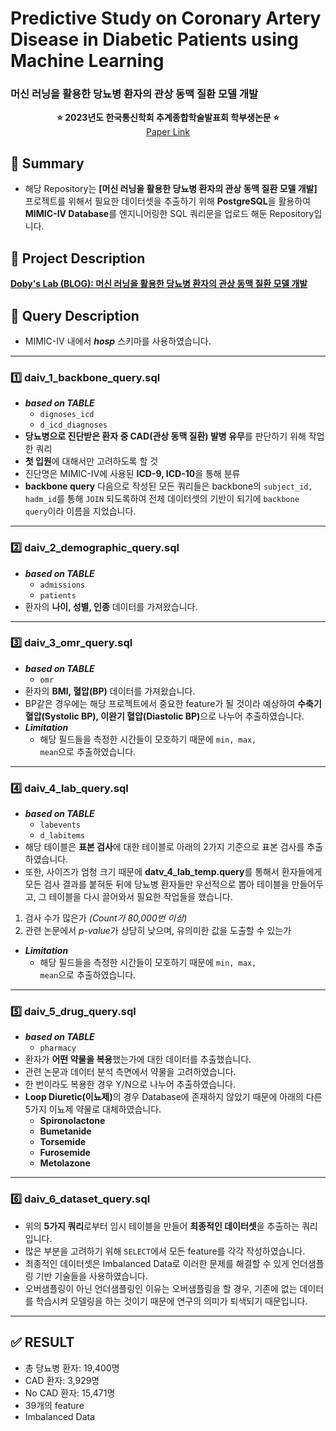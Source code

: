 # Predictive Study on Coronary Artery Disease in Diabetic Patients using Machine Learning

### 머신 러닝을 활용한 당뇨병 환자의 관상 동맥 질환 모델 개발

<div align="center"><b>⭐ 2023년도 한국통신학회 추계종합학술발표회 학부생논문 ⭐</b></div>

<div align="center"><a href="./PAPER/머신러닝을%20활용한%20당뇨병%20환자의%20관상%20동맥%20질환%20모델%20개발.pdf">Paper Link</a></div>

## 📄 Summary

- 해당 Repository는 <b>[머신 러닝을 활용한 당뇨병 환자의
  관상 동맥 질환 모델 개발]</b> 프로젝트를 위해서 필요한 데이터셋을 추출하기 위해 <b>PostgreSQL</b>을 활용하여 <b>MIMIC-IV Database</b>를 엔지니어링한 SQL 쿼리문을 업로드 해둔 Repository입니다.

## 📄 Project Description

<b>[Doby's Lab (BLOG): 머신 러닝을 활용한 당뇨병 환자의 관상 동맥 질환 모델 개발](https://draw-code-boy.tistory.com/578)</b>

## 📄 Query Description

- MIMIC-IV 내에서 **_hosp_** 스키마를 사용하였습니다.

---

### 1️⃣ daiv_1_backbone_query.sql

- **_based on TABLE_**
  - <code>dignoses_icd</code>
  - <code>d_icd_diagnoses</code>
- **당뇨병으로 진단받은 환자 중 CAD(관상 동맥 질환) 발병 유무**를 판단하기 위해 작업한 쿼리
- **첫 입원**에 대해서만 고려하도록 할 것
- 진단명은 MIMIC-IV에 사용된 **ICD-9, ICD-10**을 통해 분류
- **backbone query** 다음으로 작성된 모든 쿼리들은 backbone의 <code>subject_id, hadm_id</code>를 통해 <code>JOIN</code> 되도록하여 전체 데이터셋의 기반이 되기에 <code>backbone query</code>이라 이름을 지었습니다.

---

### 2️⃣ daiv_2_demographic_query.sql

- **_based on TABLE_**
  - <code>admissions</code>
  - <code>patients</code>
- 환자의 **나이, 성별, 인종** 데이터를 가져왔습니다.

---

### 3️⃣ daiv_3_omr_query.sql

- **_based on TABLE_**
  - <code>omr</code>
- 환자의 **BMI, 혈압(BP)** 데이터를 가져왔습니다.
- BP같은 경우에는 해당 프로젝트에서 중요한 feature가 될 것이라 예상하여 <b>수축기 혈압(Systolic BP), 이완기 혈압(Diastolic BP)</b>으로 나누어 추출하였습니다.
- **_Limitation_**
  - 해당 필드들을 측정한 시간들이 모호하기 때문에 <code>min, max, mean</code>으로 추출하였습니다.

---

### 4️⃣ daiv_4_lab_query.sql

- **_based on TABLE_**
  - <code>labevents</code>
  - <code>d_labitems</code>
- 해당 테이블은 <b>표본 검사</b>에 대한 테이블로 아래의 2가지 기준으로 표본 검사를 추출하였습니다.
- 또한, 사이즈가 엄청 크기 때문에 <b>datv_4_lab_temp.query</b>를 통해서 환자들에게 모든 검사 결과를 붙혀둔 뒤에 당뇨병 환자들만 우선적으로 뽑아 테이블을 만들어두고, 그 테이블을 다시 끌어와서 필요한 작업들을 했습니다.

1. 검사 수가 많은가 _(Count가 80,000번 이상)_
2. 관련 논문에서 *p-value*가 상당히 낮으며, 유의미한 값을 도출할 수 있는가

- **_Limitation_**
  - 해당 필드들을 측정한 시간들이 모호하기 때문에 <code>min, max, mean</code>으로 추출하였습니다.

---

### 5️⃣ daiv_5_drug_query.sql

- **_based on TABLE_**
  - <code>pharmacy</code>
- 환자가 <b>어떤 약물을 복용</b>했는가에 대한 데이터를 추출했습니다.
- 관련 논문과 데이터 분석 측면에서 약물을 고려하였습니다.
- 한 번이라도 복용한 경우 Y/N으로 나누어 추출하였습니다.
- <b>Loop Diuretic(이뇨제)</b>의 경우 Database에 존재하지 않았기 때문에 아래의 다른 5가지 이뇨제 약물로 대체하였습니다.
  - <b>Spironolactone</b>
  - <b>Bumetanide</b>
  - <b>Torsemide</b>
  - <b>Furosemide</b>
  - <b>Metolazone</b>

---

### 6️⃣ daiv_6_dataset_query.sql

- 위의 <b>5가지 쿼리</b>로부터 임시 테이블을 만들어 <b>최종적인 데이터셋</b>을 추출하는 쿼리입니다.
- 많은 부분을 고려하기 위해 <code>SELECT</code>에서 모든 feature를 각각 작성하였습니다.
- 최종적인 데이터셋은 Imbalanced Data로 이러한 문제를 해결할 수 있게 언더샘플링 기반 기술들을 사용하였습니다.
- 오버샘플링이 아닌 언더샘플링인 이유는 오버샘플링을 할 경우, 기존에 없는 데이터를 학습시켜 모델링을 하는 것이기 때문에 연구의 의미가 퇴색되기 때문입니다.

---

## ✅ RESULT

- 총 당뇨병 환자: 19,400명
- CAD 환자: 3,929명
- No CAD 환자: 15,471명
- 39개의 feature
- Imbalanced Data
